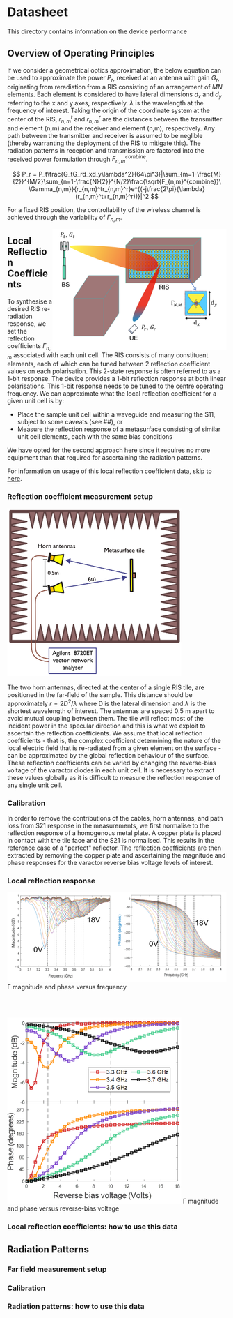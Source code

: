 # Datasheet

This directory contains information on the device performance

## Overview of Operating Principles

If we consider a geometrical optics approximation, the below equation can be used to approximate the power $P_r$, received at an antenna with gain $G_r$, originating from reradiation from a RIS consisting of an arrangement of $MN$ elements. Each element is considered to have lateral dimensions $d_x$ and $d_y$ referring to the x and y axes, respectively. $\lambda$ is the wavelength at the frequency of interest. Taking the origin of the coordinate system at the center of the RIS, $r_{n,m}^t$ and $r_{n,m}^r$ are the distances between the transmitter and element (n,m) and the receiver and element (n,m), respectively. Any path between the transmitter and receiver is assumed to be neglible (thereby warranting the deployment of the RIS to mitigate this). The radiation patterns in reception and transmission are factored into the received power formulation through $F_{n,m}^{combine}$. 

$$ P_r = P_t\frac{G_tG_rd_xd_y\lambda^2}{64\pi^3}|\sum_{m=1-\frac{M}{2}}^{M/2}\sum_{n=1-\frac{N}{2}}^{N/2}\frac{\sqrt{F_{n,m}^{combine}}\ \Gamma_{n,m}}{r_{n,m}^tr_{n,m}^r}e^{(-j\frac{2\pi}{\lambda}(r_{n,m}^t+r_{n,m}^r))}|^2 $$

For a fixed RIS position, the controllability of the wireless channel is achieved through the variability of $\Gamma_{n,m}$. 

<img src="images/system_model.png" width="400" style="float: right" />

## Local Reflection Coefficients

To synthesise a desired RIS re-radiation response, we set the reflection coefficients $Γ_{n,m}$ associated with each unit cell. The RIS consists of many constituent elements, each of which can be tuned between 2 reflection coefficient values on each polarisation. This 2-state response is often referred to as a 1-bit response. The device provides a 1-bit reflection response at both linear polarisations. This 1-bit response needs to be tuned to the centre operating frequency. We can approximate what the local reflection coefficient for a given unit cell is by: 

- Place the sample unit cell within a waveguide and measuring the S11, subject to some caveats (see ##), or
- Measure the reflection response of a metasurface consisting of similar unit cell elements, each with the same bias conditions

We have opted for the second approach here since it requires no more equipment than that required for ascertaining the radiation patterns.

For information on usage of this local reflection coefficient data, skip to [here](https://github.com/jimrains/USCRIS/edit/main/datasheet/Readme.md#local-reflection-coefficients-how-to-use-this-data).

### Reflection coefficient measurement setup

<img src="images/refMeasSetup.png" width="400" />

The two horn antennas, directed at the center of a single RIS tile, are positioned in the far-field of the sample. This distance should be approximately $r = 2D^2/\lambda$ where D is the lateral dimension and $\lambda$ is the shortest wavelength of interest. The antennas are spaced 0.5 m apart to avoid mutual coupling between them. The tile will reflect most of the incident power in the specular direction and this is what we exploit to ascertain the reflection coefficients. We assume that local reflection coefficients - that is, the complex coefficient determining the nature of the local electric field that is re-radiated from a given element on the surface - can be approximated by the global reflection behaviour of the surface. These reflection coefficients can be varied by changing the reverse-bias voltage of the varactor diodes in each unit cell. It is necessary to extract these values globally as it is difficult to measure the reflection response of any single unit cell.

### Calibration

In order to remove the contributions of the cables, horn antennas, and path loss from S21 response in the measurements, we first normalise to the reflection response of a homogenous metal plate. A copper plate is placed in contact with the tile face and the S21 is normalised. This results in the reference case of a "perfect" reflector. The reflection coefficients are then extracted by removing the copper plate and ascertaining the magnitude and phase responses for the varactor reverse bias voltage levels of interest.

### Local reflection response


<img src="images/meas_phase_v_frequency.png" width="800" />
Γ magnitude and phase versus frequency

<br><br>

<img src="images/meas_phase_v_voltage.png" width="400" />
Γ magnitude and phase versus reverse-bias voltage

### Local reflection coefficients: how to use this data

## Radiation Patterns

### Far field measurement setup

### Calibration

### Radiation patterns: how to use this data
